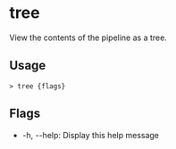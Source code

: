 # tree
View the contents of the pipeline as a tree.

## Usage
```shell
> tree {flags} 
 ```

## Flags
* -h, --help: Display this help message

